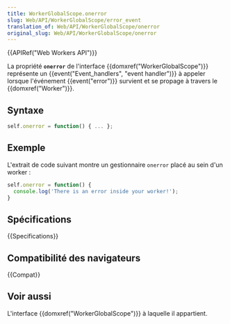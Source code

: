 ```yaml
---
title: WorkerGlobalScope.onerror
slug: Web/API/WorkerGlobalScope/error_event
translation_of: Web/API/WorkerGlobalScope/onerror
original_slug: Web/API/WorkerGlobalScope/onerror
---
```


{{APIRef("Web Workers API")}}

La propriété **`onerror`** de l'interface {{domxref("WorkerGlobalScope")}} représente un {{event("Event_handlers", "event handler")}} à appeler lorsque l'événement {{event("error")}} survient et se propage à travers le {{domxref("Worker")}}.

## Syntaxe

```js
self.onerror = function() { ... };
```

## Exemple

L'extrait de code suivant montre un gestionnaire `onerror` placé au sein d'un worker :

```js
self.onerror = function() {
  console.log('There is an error inside your worker!');
}
```

## Spécifications

{{Specifications}}

## Compatibilité des navigateurs

{{Compat}}

## Voir aussi

L'interface {{domxref("WorkerGlobalScope")}} à laquelle il appartient.
